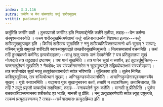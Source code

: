 ```yaml
---
index: 3.3.116
sutra: कर्मणि च येन संस्पर्शात्‌ कर्तुः शरीरसुखम्
vritti: padamanjari
---
```


 कर्तुरिति कर्मणि षष्ठी । ठुभयप्राप्तौ कर्मणिऽ इति नियमाद्येनेति कर्तरि तृतीया, तदाह---येन कर्मणा संस्पृश्यमानस्येति । कस्य शरीरसुखमित्यपेक्षायां कर्तुः सन्निधानातस्यैव विज्ञायत इत्याह---कर्तुः शरीरसुखमुत्पद्यत इति । किमिदं शरीरस्य सुखमिति ? ननु शरीरव्यतिरिक्तस्यात्मनो धर्मः सुखम् ? सत्यम्; यस्मिन् सुखे समुत्पन्ने शरीरेऽपि स्वास्थ्यमुत्पद्यते तच्छरीरसुखमित्युच्यते । नित्यसमासार्थं वचनमिति । कथं तर्हि ठुभयप्राप्तौ कर्मणिऽ इत्यत्रोदाहृतम्---साधु खलु पयसः पानं देवदतेनेति ? यत्र प्रतिकूलतया सुखं नोत्पद्यते तत्र तदुदाहृतं द्रष्टव्यम् । पयः पानं सुखमिति । तत्र पानेन सुखं न स्पर्शेन, इदं तूदाहर्तुमुचितम्---चन्दनानुलेपनं सुखमिति ? नैषदोषः; यत्र संस्पर्शनमन्तरेण न सुखमुत्पद्यते तद्विषयोपलक्षणं संस्पर्शग्रहणम् । तत्र स्पर्शनादेव सुखं भवतु तत्पूर्वकात्पानादेर्वा सर्वत्र भविष्यति । तूलिकाया इति । तूलेन निर्मितः कशिपुस्तूलिका, तत्र शयित्वोत्थानं सुखम् । अग्निकुण्डस्योपासनमिति । अत्राग्निकुण्डेनास्पृश्यमानस्यैव सुखम् । गुरोः स्नापनमिति । यद्यप्यत्र गुरुः सुखानुभवस्य कर्ता, तथापि न तदत्राश्रितम्; अव्यभिचारात्, किं तर्हि ? ल्युट् प्रकृतौ यत्कर्तृत्वं तदाश्रितम्, तदाह---स्नापयतेर्न गुरुः कर्तेति । मानसी तु प्रीतिरिति । पुत्त्रेण बलवत्परिष्वज्यमानस्य शरीरतोद एव भवति, मानसी तु प्रीतिः । ननु प्रत्युदाहरणेष्वपि सर्वत्र ल्युट् प्रयुज्यते, तत्कथं प्रत्युदाहरणत्वम् ? तत्राह---सर्वत्रासमासः प्रत्युदाह्रियत इति ॥